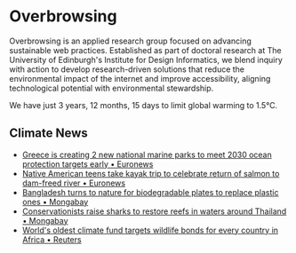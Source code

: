 # Overbrowsing

Overbrowsing is an applied research group focused on advancing sustainable web practices. Established as part of doctoral research at The University of Edinburgh's Institute for Design Informatics, we blend inquiry with action to develop research-driven solutions that reduce the environmental impact of the internet and improve accessibility, aligning technological potential with environmental stewardship.

<!-- clock-time -->
We have just 3 years, 12 months, 15 days to limit global warming to 1.5°C.
<!-- /clock-time -->

## Climate News
<!-- clock-news -->
- [Greece is creating 2 new national marine parks to meet 2030 ocean protection targets early • Euronews](https://www.euronews.com/green/2025/07/21/greece-is-creating-two-new-national-marine-parks-to-meet-2030-ocean-protection-targets-ear )
- [Native American teens take kayak trip to celebrate return of salmon to dam-freed river • Euronews](https://www.euronews.com/green/2025/07/19/native-american-teens-take-long-awaited-kayak-trip-to-celebrate-return-of-salmon-to-dam-fr )
- [Bangladesh turns to nature for biodegradable plates to replace plastic ones • Mongabay](https://news.mongabay.com/short-article/2025/07/bangladesh-turns-to-nature-for-biodegradable-plants-to-replace-plastic-ones/ )
- [Conservationists raise sharks to restore reefs in waters around Thailand • Mongabay](https://news.mongabay.com/2025/07/conservationists-raise-sharks-to-restore-reefs-in-waters-around-thailand/ )
- [World's oldest climate fund targets wildlife bonds for every country in Africa • Reuters](https://www.reuters.com/sustainability/cop/worlds-oldest-climate-fund-targets-wildlife-bonds-every-country-africa-2025-07-17/ )
<!-- /clock-news -->
